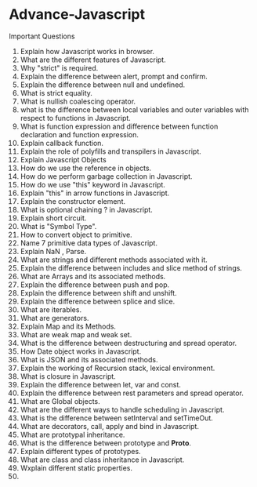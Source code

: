 # Advance-Javascript
 Important Questions

1. Explain how Javascript works in browser.
2. What are the different features of Javascript.
3. Why "strict" is required.
4. Explain the difference between alert, prompt and confirm.
5. Explain the difference between null and undefined.
6. What is strict equality.
7. What is nullish coalescing operator.
8. what is the difference between local variables and outer variables with respect to functions in Javascript.
9. What is function expression and difference between function declaration and function expression.
10. Explain callback function.
11. Explain the role of polyfills and transpilers in Javascript.
12. Explain Javascript Objects
13. How do we use the reference in objects.
14. How do we perform garbage collection in Javascript.
15. How do we use "this" keyword in Javascript.
16. Explain "this" in arrow functions in Javascript.
17. Explain the constructor element.
18. What is optional chaining ? in Javascript.
19. Explain short circuit.
20. What is "Symbol Type".
21. How to convert object to primitive.
22. Name 7 primitive data types of Javascript.
23. Explain NaN , Parse.
24. What are strings and different methods associated with it.
25. Explain the difference between includes and slice method of strings.
26. What are Arrays and its associated methods.
27. Explain the difference between push and pop.
28. Explain the difference between shift and unshift.
29. Explain the difference between splice and slice.
30. What are iterables.
31. What are generators.
32. Explain Map and its Methods.
33. What are weak map and weak set.
34. What is the difference between destructuring and spread operator.
35. How Date object works in Javascript.
36. What is JSON and its associated methods.
37. Explain the working of Recursion stack, lexical environment.
38. What is closure in Javascript.
39. Explain the difference between let, var and const.
40. Explain the difference between rest parameters and spread operator.
41. What are Global objects.
42. What are the different ways to handle scheduling in Javascript.
43. What is the difference between setInterval and setTimeOut.
44. What are decorators, call, apply and bind in Javascript.
45. What are prototypal inheritance.
46. What is the difference between prototype and __Proto__.
47. Explain different types of prototypes.
48. What are class and class inheritance in Javascript.
49. Wxplain different static properties.
50. 
